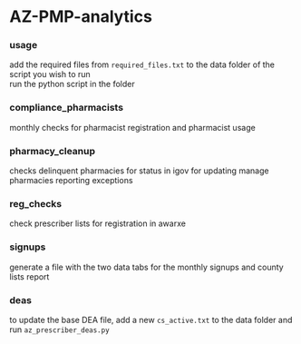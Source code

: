 # AZ-PMP-analytics
  
### usage
add the required files from `required_files.txt` to the data folder of the script you wish to run  
run the python script in the folder
  
### compliance_pharmacists
monthly checks for pharmacist registration and pharmacist usage  
  
### pharmacy_cleanup
checks delinquent pharmacies for status in igov for updating manage pharmacies reporting exceptions  
  
### reg_checks
check prescriber lists for registration in awarxe

### signups
generate a file with the two data tabs for the monthly signups and county lists report  

### deas
to update the base DEA file, add a new ``cs_active.txt`` to the data folder and run ``az_prescriber_deas.py``
